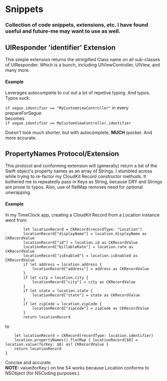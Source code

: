 # Snippets
### Collection of code snippets, extensions, etc. I have found useful and future-me may want to use as well.  
  
      
## UIResponder 'identifier' Extension 
This simple extension returns the stringified Class name on all sub-classes of UIResponder. Which is a bunch, including UIViewController, UIView, and many more. 

#### Example  
  
  
Leverages autocomplete to cut out a lot of repetive typing. And typos. Typos suck.  
  
```if segue.identifier == "MyCustomViewController"```  in every prepareForSegue  
becomes  
```if segue.identifier == MyCustomViewController.identifier```  
  
Doesn't look much shorter, but with autocomplete, **MUCH** quicker. And more accurate.  
  
  
## PropertyNames Protocol/Extension
This protocol and conforming extension will (generally) return a list of the Swift object's property names as an array of Strings.
I stumbled across while trying to re-factor my CloudKit Record constructor methods. It bothered me to repeatedly pass in Keys as String, because DRY and Strings are prone to typos. Also, use of flatMap removes need for optional unwrapping.

#### Example  
  
    
In my TimeClock app, creating a CloudKit Record from a Location instance went from:
```func createCKRecordFrom(location: Location) -> CKRecord? {
        let locationRecord = CKRecord(recordType: "Location")
        locationRecord["displayName"] = location.displayName as CKRecordValue
        locationRecord["id"] = location.id as CKRecordValue
        locationRecord["billableRate"] = location.rate as CKRecordValue
        locationRecord["isEnabled"] = location.isEnabled as CKRecordValue
        if let address = location.address {
            locationRecord["address"] = address as CKRecordValue
        }
        if let city = location.city {
            locationRecord["city"] = city as CKRecordValue
        }
        if let state = location.state {
            locationRecord["state"] = state as CKRecordValue
        }
        if let zipCode = location.zipCode {
            locationRecord["zipCode"] = zipCode as CKRecordValue
        }
        return locationRecord
```  
  
  
to  

```func makeCKRecordFrom(location: Location) -> CKRecord {
    let locationRecord = CKRecord(recordType: location.identifier)
    location.propertyNames().flatMap { locationRecord[$0] = location.value(forKey: $0) as? CKRecordValue }
    return locationRecord
}
```  
Concise and accurate.  
**NOTE:** value(forKey:) on line 54 works because Location conforms to NSObject (for NSCoding purposes.)
